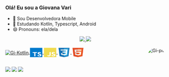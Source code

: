 ### Olá! Eu sou a Giovana Vari

- 🔭 Sou Desenvolvedora Mobile
- 🌱 Estudando Kotlin, Typescript, Android
- 😄 Pronouns: ela/dela

<div align="center">
  <a href="https://github.com/GiovanaVari">
  <img height="180em" src="https://github-readme-stats.vercel.app/api?username=GiovanaVari&show_icons=true&theme=midnight-purple&include_all_commits=true&count_private=true"/>
  <img height="180em" src="https://github-readme-stats.vercel.app/api/top-langs/?username=GiovanaVari&layout=compact&langs_count=7&theme=midnight-purple"/>
</div>
  
<div style="display: inline_block"><br>
  <img align="center" alt="Gi-Kotlin" height="30" width="40" src="https://cdn.jsdelivr.net/gh/devicons/devicon/icons/kotlin/kotlin-original.svg">
  <img align="center" alt="Gi-Ts" height="30" width="40" src="https://raw.githubusercontent.com/devicons/devicon/master/icons/typescript/typescript-plain.svg">
  <img align="center" alt="Gi-Js" height="30" width="40" src="https://raw.githubusercontent.com/devicons/devicon/master/icons/javascript/javascript-plain.svg">
  <img align="center" alt="Gi-CSS" height="30" width="40" src="https://raw.githubusercontent.com/devicons/devicon/master/icons/css3/css3-original.svg">
  <img align="center" alt="Gi-HTML" height="30" width="40" src="https://raw.githubusercontent.com/devicons/devicon/master/icons/html5/html5-original.svg">
  <img align="right" alt="Gi-pic" height="150" style="border-radius:50px;" src="https://picrew.me/shareImg/org/202209/338224_DdFGIK4V.png">
</div>
  
  ##
 
<div> 
  <a href="https://instagram.com/giovana_vari" target="_blank"><img src="https://img.shields.io/badge/-Instagram-%23E4405F?style=for-the-badge&logo=instagram&logoColor=white" target="_blank"></a>
  <a href = "mailto:giovana.vari.de.assis@gmail.com"><img src="https://img.shields.io/badge/-Gmail-%23333?style=for-the-badge&logo=gmail&logoColor=white" target="_blank"></a>
  <a href="https://www.linkedin.com/in/GiovanaVari" target="_blank"><img src="https://img.shields.io/badge/-LinkedIn-%230077B5?style=for-the-badge&logo=linkedin&logoColor=white" target="_blank"></a> 
 
</div>
